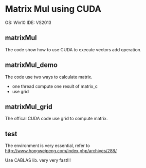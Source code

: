 # Matrix Mul using CUDA

OS: Win10
IDE: VS2013

## matrixMul

The code show how to use CUDA to execute vectors add operation.

## matrixMul_demo

The code use two ways to calculate matrix.

- one thread compute one result of matrix_c
- use grid

## matrixMul_grid

The offical CUDA code use grid to compute matrix.

## test

The environment is very essential, refer to http://www.hongweipeng.com/index.php/archives/288/

Use CABLAS lib. very very fast!!!